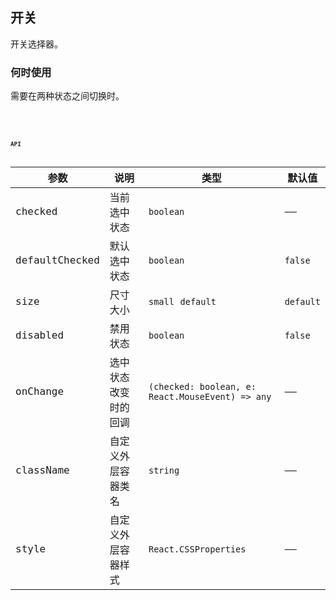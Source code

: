 ## 开关
开关选择器。

### 何时使用
需要在两种状态之间切换时。

<code
  src='./demo1.tsx'
  title="基本用法"
  desc="最基本的的用法"
/>
<code
  src='./demo2.tsx'
  title="开关大小"
  desc="两种尺寸可选"
/>
<code
  src='./demo3.tsx'
  title="禁用状态"
  desc="通过添加disabled属性来使其禁用"
/>
<code
  src='./demo4.tsx'
  title="默认选中"
  desc="设置默认选中的状态"
/>
<code
  src='./demo5.tsx'
  title="受控"
  desc="当前选中的状态由checked控制"
/>

## API

| 参数 | 说明 | 类型 | 默认值 |
| --- | --- | --- | --- |
| checked |	当前选中状态 |	`boolean`	| ——
| defaultChecked |	默认选中状态 |	`boolean` |	`false`
| size |	尺寸大小 |	`small` `default` |	`default`
| disabled |	禁用状态 | `boolean` | `false`
| onChange |	选中状态改变时的回调 |	`(checked: boolean, e: React.MouseEvent) => any` |	——
| className |	自定义外层容器类名 |	`string`	| ——
| style |	自定义外层容器样式 |	`React.CSSProperties` |	——
